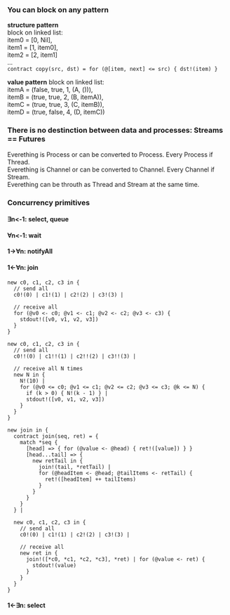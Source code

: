 ### You can block on any pattern
**structure pattern**  
block on linked list:   
item0 = [0, Nil],   
item1 = [1, item0],   
item2 = [2, item1]  
...  
```contract copy(src, dst) = for (@[item, next] <= src) { dst!(item) }```

**value pattern** 
block on linked list:   
itemA = (false, true,  1, (A, ())),   
itemB = (true,  true,  2, (B, itemA)),   
itemC = (true,  true,  3, (C, itemB)),   
itemD = (true,  false, 4, (D, itemC))

### There is no destinction between data and processes: Streams == Futures
Everething is Process or can be converted to Process. Every Process if Thread.  
Everething is Channel or can be converted to Channel. Every Channel if Stream.  
Everething can be throuth as Thread and Stream at the same time.

### Concurrency primitives

#### ∃n<-1: select, queue

#### ∀n<-1: wait
#### 1->∀n: notifyAll

#### 1<-∀n: join
```
new c0, c1, c2, c3 in {
  // send all
  c0!(0) | c1!(1) | c2!(2) | c3!(3) |
  
  // receive all
  for (@v0 <- c0; @v1 <- c1; @v2 <- c2; @v3 <- c3) {
    stdout!([v0, v1, v2, v3])
  }
}
```

```
new c0, c1, c2, c3 in {
  // send all
  c0!!(0) | c1!!(1) | c2!!(2) | c3!!(3) |
  
  // receive all N times
  new N in {
    N!(10) |
    for (@v0 <= c0; @v1 <= c1; @v2 <= c2; @v3 <= c3; @k <= N) {      
      if (k > 0) { N!(k - 1) } |
      stdout!([v0, v1, v2, v3])
    }
  }
}
```

```
new join in {
  contract join(seq, ret) = {
    match *seq {
      [head] => { for (@value <- @head) { ret!([value]) } }
      [head...tail] => {
        new retTail in {
          join!(tail, *retTail) | 
          for (@headItem <- @head; @tailItems <- retTail) {
            ret!([headItem] ++ tailItems)
          }
        }
      }
    }
  } |
  
  new c0, c1, c2, c3 in {
    // send all
    c0!(0) | c1!(1) | c2!(2) | c3!(3) |
  
    // receive all
    new ret in {
      join!([*c0, *c1, *c2, *c3], *ret) | for (@value <- ret) {
        stdout!(value)
      }
    }
  }
}
```

#### 1<-∃n: select
